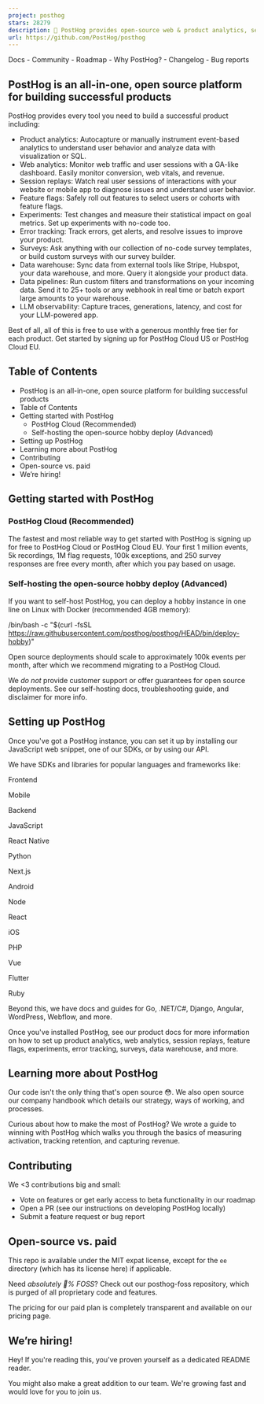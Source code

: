 ```yaml
---
project: posthog
stars: 28279
description: 🦔 PostHog provides open-source web & product analytics, session recording, feature flagging and A/B testing that you can self-host. Get started - free.
url: https://github.com/PostHog/posthog
---
```


Docs - Community - Roadmap - Why PostHog? - Changelog - Bug reports

PostHog is an all-in-one, open source platform for building successful products
-------------------------------------------------------------------------------

PostHog provides every tool you need to build a successful product including:

-   Product analytics: Autocapture or manually instrument event-based analytics to understand user behavior and analyze data with visualization or SQL.
-   Web analytics: Monitor web traffic and user sessions with a GA-like dashboard. Easily monitor conversion, web vitals, and revenue.
-   Session replays: Watch real user sessions of interactions with your website or mobile app to diagnose issues and understand user behavior.
-   Feature flags: Safely roll out features to select users or cohorts with feature flags.
-   Experiments: Test changes and measure their statistical impact on goal metrics. Set up experiments with no-code too.
-   Error tracking: Track errors, get alerts, and resolve issues to improve your product.
-   Surveys: Ask anything with our collection of no-code survey templates, or build custom surveys with our survey builder.
-   Data warehouse: Sync data from external tools like Stripe, Hubspot, your data warehouse, and more. Query it alongside your product data.
-   Data pipelines: Run custom filters and transformations on your incoming data. Send it to 25+ tools or any webhook in real time or batch export large amounts to your warehouse.
-   LLM observability: Capture traces, generations, latency, and cost for your LLM-powered app.

Best of all, all of this is free to use with a generous monthly free tier for each product. Get started by signing up for PostHog Cloud US or PostHog Cloud EU.

Table of Contents
-----------------

-   PostHog is an all-in-one, open source platform for building successful products
-   Table of Contents
-   Getting started with PostHog
    -   PostHog Cloud (Recommended)
    -   Self-hosting the open-source hobby deploy (Advanced)
-   Setting up PostHog
-   Learning more about PostHog
-   Contributing
-   Open-source vs. paid
-   We’re hiring!

Getting started with PostHog
----------------------------

### PostHog Cloud (Recommended)

The fastest and most reliable way to get started with PostHog is signing up for free to PostHog Cloud or PostHog Cloud EU. Your first 1 million events, 5k recordings, 1M flag requests, 100k exceptions, and 250 survey responses are free every month, after which you pay based on usage.

### Self-hosting the open-source hobby deploy (Advanced)

If you want to self-host PostHog, you can deploy a hobby instance in one line on Linux with Docker (recommended 4GB memory):

/bin/bash -c "$(curl -fsSL https://raw.githubusercontent.com/posthog/posthog/HEAD/bin/deploy-hobby)"

Open source deployments should scale to approximately 100k events per month, after which we recommend migrating to a PostHog Cloud.

We _do not_ provide customer support or offer guarantees for open source deployments. See our self-hosting docs, troubleshooting guide, and disclaimer for more info.

Setting up PostHog
------------------

Once you've got a PostHog instance, you can set it up by installing our JavaScript web snippet, one of our SDKs, or by using our API.

We have SDKs and libraries for popular languages and frameworks like:

Frontend

Mobile

Backend

JavaScript

React Native

Python

Next.js

Android

Node

React

iOS

PHP

Vue

Flutter

Ruby

Beyond this, we have docs and guides for Go, .NET/C#, Django, Angular, WordPress, Webflow, and more.

Once you've installed PostHog, see our product docs for more information on how to set up product analytics, web analytics, session replays, feature flags, experiments, error tracking, surveys, data warehouse, and more.

Learning more about PostHog
---------------------------

Our code isn't the only thing that's open source 😳. We also open source our company handbook which details our strategy, ways of working, and processes.

Curious about how to make the most of PostHog? We wrote a guide to winning with PostHog which walks you through the basics of measuring activation, tracking retention, and capturing revenue.

Contributing
------------

We <3 contributions big and small:

-   Vote on features or get early access to beta functionality in our roadmap
-   Open a PR (see our instructions on developing PostHog locally)
-   Submit a feature request or bug report

Open-source vs. paid
--------------------

This repo is available under the MIT expat license, except for the `ee` directory (which has its license here) if applicable.

Need _absolutely 💯% FOSS_? Check out our posthog-foss repository, which is purged of all proprietary code and features.

The pricing for our paid plan is completely transparent and available on our pricing page.

We’re hiring!
-------------

Hey! If you're reading this, you've proven yourself as a dedicated README reader.

You might also make a great addition to our team. We're growing fast and would love for you to join us.
